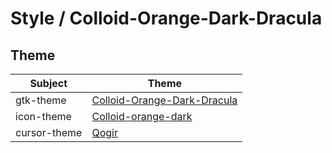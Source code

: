 

# Style / Colloid-Orange-Dark-Dracula


## Theme

| Subject | Theme |
| --- | --- |
| gtk-theme | [Colloid-Orange-Dark-Dracula](https://github.com/vinceliuice/Colloid-gtk-theme) |
| icon-theme | [Colloid-orange-dark](https://github.com/vinceliuice/Colloid-icon-theme) |
| cursor-theme | [Qogir](https://github.com/vinceliuice/Qogir-icon-theme/tree/master/src/cursors) |
